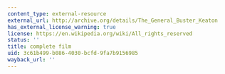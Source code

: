```yaml
---
content_type: external-resource
external_url: http://archive.org/details/The_General_Buster_Keaton
has_external_license_warning: true
license: https://en.wikipedia.org/wiki/All_rights_reserved
status: ''
title: complete film
uid: 3c61b499-b086-4030-bcfd-9fa7b9156985
wayback_url: ''
---
```

